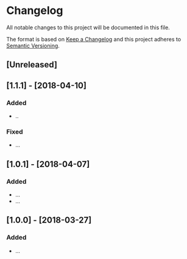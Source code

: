 # Changelog
All notable changes to this project will be documented in this file.

The format is based on [Keep a Changelog](http://keepachangelog.com/en/1.0.0/)
and this project adheres to [Semantic Versioning](http://semver.org/spec/v2.0.0.html).

## [Unreleased]

## [1.1.1] - [2018-04-10]
### Added
- ..

### Fixed
- ...

## [1.0.1] - [2018-04-07]
### Added
- ...
- ...

## [1.0.0] - [2018-03-27]
### Added
- ...